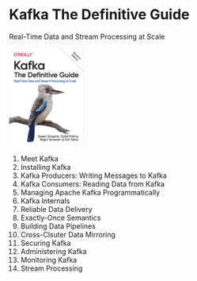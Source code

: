 # Kafka The Definitive Guide

Real-Time Data and Stream Processing at Scale

<img src="img_8.png"  width="30%"/>

1. Meet Kafka
2. Installing Kafka
3. Kafka Producers: Writing Messages to Kafka
4. Kafka Consumers: Reading Data from Kafka
5. Managing Apache Kafka Programmatically
6. Kafka Internals
7. Reliable Data Delivery
8. Exactly-Once Semantics
9. Building Data Pipelines
10. Cross-Clsuter Data Mirroring
11. Securing Kafka
12. Administering Kafka
13. Monitoring Kafka
14. Stream Processing 
